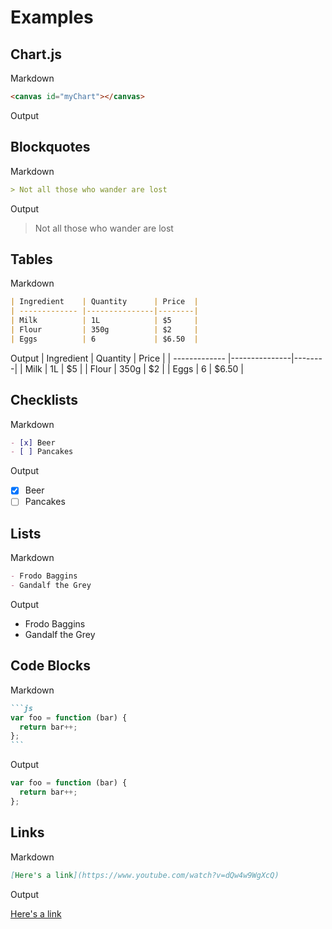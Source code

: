 # Examples
## Chart.js
Markdown
```html
<canvas id="myChart"></canvas>
```
Output
<canvas id="myChart"></canvas>

## Blockquotes
Markdown
```markdown
> Not all those who wander are lost
```

Output
> Not all those who wander are lost


## Tables
Markdown
```markdown
| Ingredient    | Quantity      | Price  |
| ------------- |---------------|--------|
| Milk          | 1L            | $5     |
| Flour         | 350g          | $2     |
| Eggs          | 6             | $6.50  |
```

Output
| Ingredient    | Quantity      | Price  |
| ------------- |---------------|--------|
| Milk          | 1L            | $5     |
| Flour         | 350g          | $2     |
| Eggs          | 6             | $6.50  |

## Checklists
Markdown
```markdown
- [x] Beer
- [ ] Pancakes
```

Output
- [x] Beer
- [ ] Pancakes

## Lists
Markdown
```markdown
- Frodo Baggins
- Gandalf the Grey
```

Output
- Frodo Baggins
- Gandalf the Grey

## Code Blocks
Markdown
````markdown
```js
var foo = function (bar) {
  return bar++;
};
```
````
Output
``` js
var foo = function (bar) {
  return bar++;
};
```
## Links
Markdown
```markdown
[Here's a link](https://www.youtube.com/watch?v=dQw4w9WgXcQ)
```
Output

[Here's a link](https://www.youtube.com/watch?v=dQw4w9WgXcQ)
